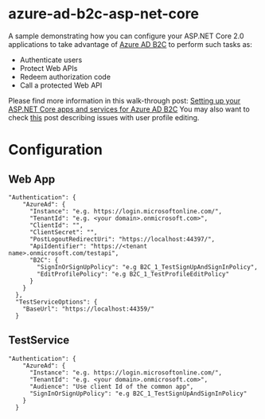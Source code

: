 # azure-ad-b2c-asp-net-core

A sample demonstrating how you can configure your ASP.NET Core 2.0 applications to take advantage of [Azure AD B2C](https://azure.microsoft.com/en-us/services/active-directory-b2c/) to perform such tasks as:
- Authenticate users
- Protect Web APIs
- Redeem authorization code
- Call a protected Web API

Please find more information in this walk-through post:
[Setting up your ASP.NET Core apps and services for Azure AD B2C](https://dzimchuk.net/setting-up-your-aspnet-core-apps-and-services-for-azure-ad-b2c/)
You may also want to check [this](https://dzimchuk.net/azure-ad-b2c-user-profile-editing-issues-with-asp-net-core/) post describing issues with user profile editing.

# Configuration

## Web App

```
"Authentication": {
    "AzureAd": {
      "Instance": "e.g. https://login.microsoftonline.com/",
      "TenantId": "e.g. <your domain>.onmicrosoft.com>",
      "ClientId": "",
      "ClientSecret": "",
      "PostLogoutRedirectUri": "https://localhost:44397/",
      "ApiIdentifier": "https://<tenant name>.onmicrosoft.com/testapi",
      "B2C": {
        "SignInOrSignUpPolicy": "e.g B2C_1_TestSignUpAndSignInPolicy",
        "EditProfilePolicy": "e.g B2C_1_TestProfileEditPolicy"
      }
    }
  },
  "TestServiceOptions": {
    "BaseUrl": "https://localhost:44359/"
  } 
```

## TestService

```
"Authentication": {
    "AzureAd": {
      "Instance": "e.g. https://login.microsoftonline.com/",
      "TenantId": "e.g. <your domain>.onmicrosoft.com>",
      "Audience": "Use client Id of the common app",
      "SignInOrSignUpPolicy": "e.g B2C_1_TestSignUpAndSignInPolicy"
    }
  }
```
